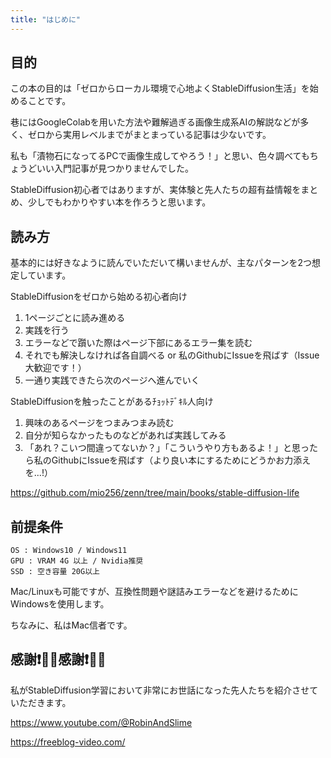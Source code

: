 ```yaml
---
title: "はじめに"
---
```


## 目的

この本の目的は「ゼロからローカル環境で心地よくStableDiffusion生活」を始めることです。

巷にはGoogleColabを用いた方法や難解過ぎる画像生成系AIの解説などが多く、ゼロから実用レベルまでがまとまっている記事は少ないです。

私も「漬物石になってるPCで画像生成してやろう！」と思い、色々調べてもちょうどいい入門記事が見つかりませんでした。

StableDiffusion初心者ではありますが、実体験と先人たちの超有益情報をまとめ、少しでもわかりやすい本を作ろうと思います。

## 読み方

基本的には好きなように読んでいただいて構いませんが、主なパターンを2つ想定しています。

StableDiffusionをゼロから始める初心者向け

1. 1ページごとに読み進める
2. 実践を行う
3. エラーなどで躓いた際はページ下部にあるエラー集を読む
4. それでも解決しなければ各自調べる or 私のGithubにIssueを飛ばす（Issue大歓迎です！）
5. 一通り実践できたら次のページへ進んでいく

StableDiffusionを触ったことがあるﾁｮｯﾄﾃﾞｷﾙ人向け

1. 興味のあるページをつまみつまみ読む
2. 自分が知らなかったものなどがあれば実践してみる
3. 「あれ？こいつ間違ってないか？」「こういうやり方もあるよ！」と思ったら私のGithubにIssueを飛ばす（より良い本にするためにどうかお力添えを...!）

https://github.com/mio256/zenn/tree/main/books/stable-diffusion-life

## 前提条件

```
OS : Windows10 / Windows11
GPU : VRAM 4G 以上 / Nvidia推奨
SSD : 空き容量 20G以上
```

Mac/Linuxも可能ですが、互換性問題や謎詰みエラーなどを避けるためにWindowsを使用します。

ちなみに、私はMac信者です。

## 感謝❗🙌✨感謝❗🙌✨

私がStableDiffusion学習において非常にお世話になった先人たちを紹介させていただきます。

https://www.youtube.com/@RobinAndSlime

https://freeblog-video.com/
